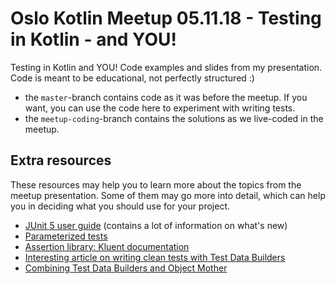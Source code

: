 # Oslo Kotlin Meetup 05.11.18 - Testing in Kotlin - and YOU!
Testing in Kotlin and YOU! Code examples and slides from my presentation. Code is meant to be educational, not perfectly structured :) 

* the `master`-branch contains code as it was before the meetup. If you want, you can use the code here to experiment with writing tests. 
* the `meetup-coding`-branch contains the solutions as we live-coded in the meetup. 


## Extra resources
These resources may help you to learn more about the topics from the meetup presentation. Some of them may go more into detail, which can help you in deciding what you should use for your project.
* [JUnit 5 user guide](https://junit.org/junit5/docs/current/user-guide/) (contains a lot of information on what's new)
* [Parameterized tests](https://blog.codefx.org/libraries/junit-5-parameterized-tests/)
* [Assertion library: Kluent documentation](https://markusamshove.github.io/Kluent/)
* [Interesting article on writing clean tests with Test Data Builders](https://www.petrikainulainen.net/programming/testing/writing-clean-tests-new-considered-harmful/)
* [Combining Test Data Builders and Object Mother](https://blog.codeleak.pl/2014/06/test-data-builders-and-object-mother.html)
